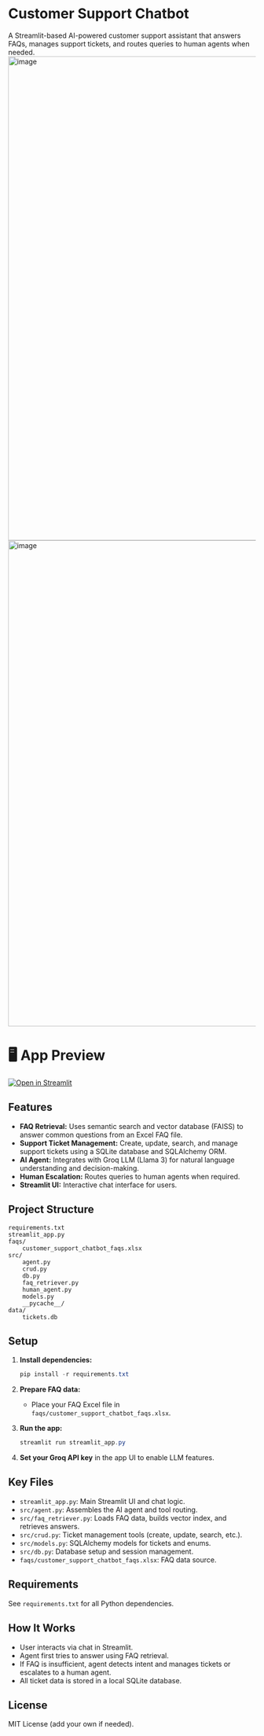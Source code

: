 # Customer Support Chatbot
A Streamlit-based AI-powered customer support assistant that answers FAQs, manages support tickets, and routes queries to human agents when needed.
<img width="1906" height="985" alt="image" src="https://github.com/user-attachments/assets/23102c4e-88cd-4f84-a77e-031831f0f225" />
<img width="1909" height="989" alt="image" src="https://github.com/user-attachments/assets/34cad26f-1c4c-442d-8c90-6d468e425b2c" />

# 🖥️ App Preview
[![Open in Streamlit](https://static.streamlit.io/badges/streamlit_badge_black_white.svg)](https://customer-support-chatbot-zoaqv9nmdgfrje8joiecow.streamlit.app/)

## Features

- **FAQ Retrieval:** Uses semantic search and vector database (FAISS) to answer common questions from an Excel FAQ file.
- **Support Ticket Management:** Create, update, search, and manage support tickets using a SQLite database and SQLAlchemy ORM.
- **AI Agent:** Integrates with Groq LLM (Llama 3) for natural language understanding and decision-making.
- **Human Escalation:** Routes queries to human agents when required.
- **Streamlit UI:** Interactive chat interface for users.

## Project Structure

```
requirements.txt
streamlit_app.py
faqs/
    customer_support_chatbot_faqs.xlsx
src/
    agent.py
    crud.py
    db.py
    faq_retriever.py
    human_agent.py
    models.py
    __pycache__/
data/
    tickets.db
```

## Setup

1. **Install dependencies:**
   ```powershell
   pip install -r requirements.txt
   ```

2. **Prepare FAQ data:**
   - Place your FAQ Excel file in `faqs/customer_support_chatbot_faqs.xlsx`.

3. **Run the app:**
   ```powershell
   streamlit run streamlit_app.py
   ```

4. **Set your Groq API key** in the app UI to enable LLM features.

## Key Files

- `streamlit_app.py`: Main Streamlit UI and chat logic.
- `src/agent.py`: Assembles the AI agent and tool routing.
- `src/faq_retriever.py`: Loads FAQ data, builds vector index, and retrieves answers.
- `src/crud.py`: Ticket management tools (create, update, search, etc.).
- `src/models.py`: SQLAlchemy models for tickets and enums.
- `src/db.py`: Database setup and session management.
- `faqs/customer_support_chatbot_faqs.xlsx`: FAQ data source.

## Requirements

See `requirements.txt` for all Python dependencies.

## How It Works

- User interacts via chat in Streamlit.
- Agent first tries to answer using FAQ retrieval.
- If FAQ is insufficient, agent detects intent and manages tickets or escalates to a human agent.
- All ticket data is stored in a local SQLite database.

## License

MIT License (add your own if needed).

